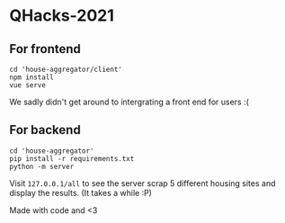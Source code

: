 # QHacks-2021

## For frontend

```
cd 'house-aggregator/client'
npm install
vue serve
```

We sadly didn't get around to intergrating a front end for users :(

## For backend

```
cd 'house-aggregator'
pip install -r requirements.txt
python -m server
```

Visit `127.0.0.1/all` to see the server scrap 5 different housing sites and display the results. (It takes a while :P)

Made with code and <3
